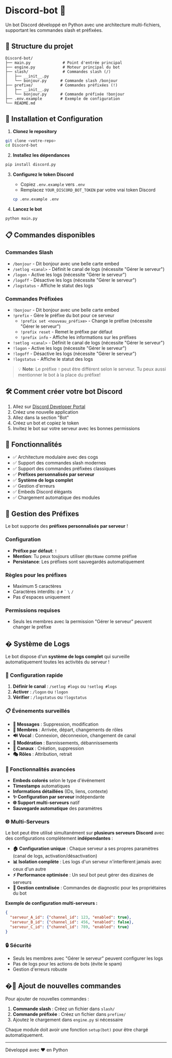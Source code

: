 # Discord-bot 🤖

Un bot Discord développé en Python avec une architecture multi-fichiers, supportant les commandes slash et préfixées.

## 📁 Structure du projet

```
Discord-bot/
├── main.py              # Point d'entrée principal
├── engine.py            # Moteur principal du bot
├── slash/               # Commandes slash (/)
│   ├── __init__.py
│   └── bonjour.py      # Commande slash /bonjour
├── prefixe/            # Commandes préfixées (!)
│   ├── __init__.py
│   └── bonjour.py      # Commande préfixée !bonjour
├── .env.example        # Exemple de configuration
└── README.md
```

## 🚀 Installation et Configuration

1. **Clonez le repository**
```bash
git clone <votre-repo>
cd Discord-bot
```

2. **Installez les dépendances**
```bash
pip install discord.py
```

3. **Configurez le token Discord**
   - Copiez `.env.example` vers `.env`
   - Remplacez `YOUR_DISCORD_BOT_TOKEN` par votre vrai token Discord
   ```bash
   cp .env.example .env
   ```

4. **Lancez le bot**
```bash
python main.py
```

## 📋 Commandes disponibles

### Commandes Slash
- `/bonjour` - Dit bonjour avec une belle carte embed
- `/setlog <canal>` - Définit le canal de logs (nécessite "Gérer le serveur")
- `/logon` - Active les logs (nécessite "Gérer le serveur")
- `/logoff` - Désactive les logs (nécessite "Gérer le serveur")
- `/logstatus` - Affiche le statut des logs

### Commandes Préfixées  
- `!bonjour` - Dit bonjour avec une belle carte embed
- `!prefix` - Gère le préfixe du bot pour ce serveur
  - `!prefix set <nouveau_préfixe>` - Change le préfixe (nécessite "Gérer le serveur")
  - `!prefix reset` - Remet le préfixe par défaut
  - `!prefix info` - Affiche les informations sur les préfixes
- `!setlog <canal>` - Définit le canal de logs (nécessite "Gérer le serveur")
- `!logon` - Active les logs (nécessite "Gérer le serveur")
- `!logoff` - Désactive les logs (nécessite "Gérer le serveur")
- `!logstatus` - Affiche le statut des logs

> 💡 **Note**: Le préfixe `!` peut être différent selon le serveur. Tu peux aussi mentionner le bot à la place du préfixe!

## 🛠️ Comment créer votre bot Discord

1. Allez sur [Discord Developer Portal](https://discord.com/developers/applications)
2. Créez une nouvelle application
3. Allez dans la section "Bot"
4. Créez un bot et copiez le token
5. Invitez le bot sur votre serveur avec les bonnes permissions

## 🔧 Fonctionnalités

- ✅ Architecture modulaire avec des cogs
- ✅ Support des commandes slash modernes
- ✅ Support des commandes préfixées classiques
- ✅ **Préfixes personnalisés par serveur**
- ✅ **Système de logs complet**
- ✅ Gestion d'erreurs
- ✅ Embeds Discord élégants
- ✅ Chargement automatique des modules

## 🎯 Gestion des Préfixes

Le bot supporte des **préfixes personnalisés par serveur** ! 

### Configuration
- **Préfixe par défaut**: `!`
- **Mention**: Tu peux toujours utiliser `@BotName` comme préfixe
- **Persistance**: Les préfixes sont sauvegardés automatiquement

### Règles pour les préfixes
- Maximum 5 caractères
- Caractères interdits: `@` `#` `` ` `` `\` `/`
- Pas d'espaces uniquement

### Permissions requises
- Seuls les membres avec la permission "Gérer le serveur" peuvent changer le préfixe

## � Système de Logs

Le bot dispose d'un **système de logs complet** qui surveille automatiquement toutes les activités du serveur !

### 🎯 Configuration rapide
1. **Définir le canal** : `/setlog #logs` ou `!setlog #logs`
2. **Activer** : `/logon` ou `!logon`
3. **Vérifier** : `/logstatus` ou `!logstatus`

### 📋 Événements surveillés
- **💬 Messages** : Suppression, modification
- **👥 Membres** : Arrivée, départ, changements de rôles
- **🔊 Vocal** : Connexion, déconnexion, changement de canal
- **🔨 Modération** : Bannissements, débannissements
- **📝 Canaux** : Création, suppression
- **🎭 Rôles** : Attribution, retrait

### 🎨 Fonctionnalités avancées
- **Embeds colorés** selon le type d'événement
- **Timestamps** automatiques
- **Informations détaillées** (IDs, liens, contexte)
- **✨ Configuration par serveur** indépendante
- **🌐 Support multi-serveurs** natif
- **Sauvegarde automatique** des paramètres

### 🌐 Multi-Serveurs
Le bot peut être utilisé simultanément sur **plusieurs serveurs Discord** avec des configurations complètement **indépendantes** :

- **🏠 Configuration unique** : Chaque serveur a ses propres paramètres (canal de logs, activation/désactivation)
- **📊 Isolation complète** : Les logs d'un serveur n'interfèrent jamais avec ceux d'un autre
- **⚡ Performance optimisée** : Un seul bot peut gérer des dizaines de serveurs
- **🔧 Gestion centralisée** : Commandes de diagnostic pour les propriétaires du bot

**Exemple de configuration multi-serveurs :**
```json
{
  "serveur_A_id": {"channel_id": 123, "enabled": true},
  "serveur_B_id": {"channel_id": 456, "enabled": false},
  "serveur_C_id": {"channel_id": 789, "enabled": true}
}
```

### 🔒 Sécurité
- Seuls les membres avec "Gérer le serveur" peuvent configurer les logs
- Pas de logs pour les actions de bots (évite le spam)
- Gestion d'erreurs robuste

## �📝 Ajout de nouvelles commandes

Pour ajouter de nouvelles commandes :

1. **Commande slash** : Créez un fichier dans `slash/`
2. **Commande préfixée** : Créez un fichier dans `prefixe/`
3. Ajoutez le chargement dans `engine.py` si nécessaire

Chaque module doit avoir une fonction `setup(bot)` pour être chargé automatiquement.

---

Développé avec ❤️ en Python